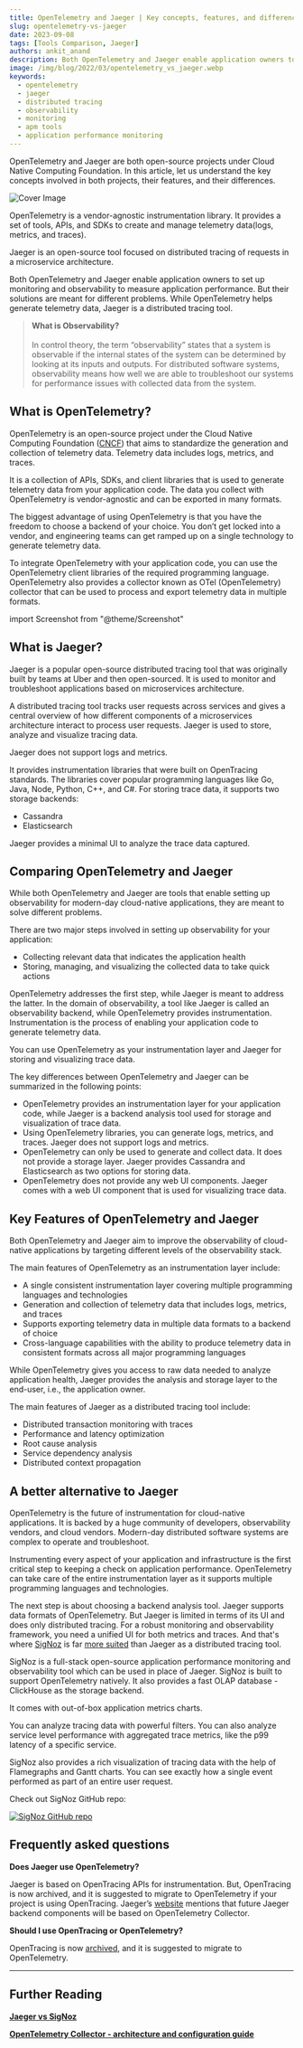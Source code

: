```yaml
---
title: OpenTelemetry and Jaeger | Key concepts, features, and differences
slug: opentelemetry-vs-jaeger
date: 2023-09-08
tags: [Tools Comparison, Jaeger]
authors: ankit_anand
description: Both OpenTelemetry and Jaeger enable application owners to set up monitoring and observability to measure application performance. But their solutions are meant to address different problems...
image: /img/blog/2022/03/opentelemetry_vs_jaeger.webp
keywords:
  - opentelemetry
  - jaeger
  - distributed tracing
  - observability
  - monitoring
  - apm tools
  - application performance monitoring
---
```

<head>
  <link rel="canonical" href="https://signoz.io/blog/opentelemetry-vs-jaeger/"/>
</head>



OpenTelemetry and Jaeger are both open-source projects under Cloud Native Computing Foundation. In this article, let us understand the key concepts involved in both projects, their features, and their differences.

<!--truncate-->

![Cover Image](/img/blog/2022/03/opentelemetry_vs_jaeger.webp)

OpenTelemetry is a vendor-agnostic instrumentation library. It provides a set of tools, APIs, and SDKs to create and manage telemetry data(logs, metrics, and traces).

Jaeger is an open-source tool focused on distributed tracing of requests in a microservice architecture.

Both OpenTelemetry and Jaeger enable application owners to set up monitoring and observability to measure application performance. But their solutions are meant for different problems. While OpenTelemetry helps generate telemetry data, Jaeger is a distributed tracing tool.

> **What is Observability?**<br></br>
In control theory, the term “observability” states that a system is observable if the internal states of the system can be determined by looking at its inputs and outputs.
For distributed software systems, observability means how well we are able to troubleshoot our systems for performance issues with collected data from the system.
> 

## What is OpenTelemetry?

OpenTelemetry is an open-source project under the Cloud Native Computing Foundation (<a href = "https://www.cncf.io/" rel="noopener noreferrer nofollow" target="_blank" >CNCF</a>) that aims to standardize the generation and collection of telemetry data. Telemetry data includes logs, metrics, and traces.

It is a collection of APIs, SDKs, and client libraries that is used to generate telemetry data from your application code. The data you collect with OpenTelemetry is vendor-agnostic and can be exported in many formats.

The biggest advantage of using OpenTelemetry is that you have the freedom to choose a backend of your choice. You don’t get locked into a vendor, and engineering teams can get ramped up on a single technology to generate telemetry data.

To integrate OpenTelemetry with your application code, you can use the OpenTelemetry client libraries of the required programming language. OpenTelemetry also provides a collector known as OTel (OpenTelemetry) collector that can be used to process and export telemetry data in multiple formats.

import Screenshot from "@theme/Screenshot"

<Screenshot
    alt="OpenTelemetry Architecture"
    height={500}
    src="/img/blog/2022/03/opentelemetry_architecture_new.webp"
    title="The architecture of OpenTelemetry. You can integrate OTel libraries with your application code"
    width={700}
/>

## What is Jaeger?

Jaeger is a popular open-source distributed tracing tool that was originally built by teams at Uber and then open-sourced. It is used to monitor and troubleshoot applications based on microservices architecture.

A distributed tracing tool tracks user requests across services and gives a central overview of how different components of a microservices architecture interact to process user requests. Jaeger is used to store, analyze and visualize tracing data.

Jaeger does not support logs and metrics.

It provides instrumentation libraries that were built on OpenTracing standards. The libraries cover popular programming languages like Go, Java, Node, Python, C++, and C#. For storing trace data, it supports two storage backends:

- Cassandra
- Elasticsearch

Jaeger provides a minimal UI to analyze the trace data captured.

<Screenshot
    alt="Jaeger UI"
    height={500}
    src="/img/blog/2022/03/jaeger_ui.webp"
    title="Jaeger UI showing traces for selected services"
    width={700}
/>

## Comparing OpenTelemetry and Jaeger

While both OpenTelemetry and Jaeger are tools that enable setting up observability for modern-day cloud-native applications, they are meant to solve different problems.

There are two major steps involved in setting up observability for your application:

- Collecting relevant data that indicates the application health
- Storing, managing, and visualizing the collected data to take quick actions

OpenTelemetry addresses the first step, while Jaeger is meant to address the latter. In the domain of observability, a tool like Jaeger is called an observability backend, while OpenTelemetry provides instrumentation. Instrumentation is the process of enabling your application code to generate telemetry data.

You can use OpenTelemetry as your instrumentation layer and Jaeger for storing and visualizing trace data.

The key differences between OpenTelemetry and Jaeger can be summarized in the following points:

- OpenTelemetry provides an instrumentation layer for your application code, while Jaeger is a backend analysis tool used for storage and visualization of trace data.
- Using OpenTelemetry libraries, you can generate logs, metrics, and traces. Jaeger does not support logs and metrics.
- OpenTelemetry can only be used to generate and collect data. It does not provide a storage layer. Jaeger provides Cassandra and Elasticsearch as two options for storing data.
- OpenTelemetry does not provide any web UI components. Jaeger comes with a web UI component that is used for visualizing trace data.

## Key Features of OpenTelemetry and Jaeger

Both OpenTelemetry and Jaeger aim to improve the observability of cloud-native applications by targeting different levels of the observability stack.

The main features of OpenTelemetry as an instrumentation layer include:

- A single consistent instrumentation layer covering multiple programming languages and technologies
- Generation and collection of telemetry data that includes logs, metrics, and traces
- Supports exporting telemetry data in multiple data formats to a backend of choice
- Cross-language capabilities with the ability to produce telemetry data in consistent formats across all major programming languages

While OpenTelemetry gives you access to raw data needed to analyze application health, Jaeger provides the analysis and storage layer to the end-user, i.e., the application owner.

The main features of Jaeger as a distributed tracing tool include:

- Distributed transaction monitoring with traces
- Performance and latency optimization
- Root cause analysis
- Service dependency analysis
- Distributed context propagation

## A better alternative to Jaeger

OpenTelemetry is the future of instrumentation for cloud-native applications. It is backed by a huge community of developers, observability vendors, and cloud vendors. Modern-day distributed software systems are complex to operate and troubleshoot.

Instrumenting every aspect of your application and infrastructure is the first critical step to keeping a check on application performance. OpenTelemetry can take care of the entire instrumentation layer as it supports multiple programming languages and technologies.

The next step is about choosing a backend analysis tool. Jaeger supports data formats of OpenTelemetry. But Jaeger is limited in terms of its UI and does only distributed tracing. For a robust monitoring and observability framework, you need a unified UI for both metrics and traces. And that's where [SigNoz](https://signoz.io/) is far [more suited](https://signoz.io/blog/jaeger-vs-signoz/) than Jaeger as a distributed tracing tool.

SigNoz is a full-stack open-source application performance monitoring and observability tool which can be used in place of Jaeger. SigNoz is built to support OpenTelemetry natively. It also provides a fast OLAP database - ClickHouse as the storage backend.

It comes with out-of-box application metrics charts.

<Screenshot
    alt="Application metrics charts in SigNoz dashboard"
    height={500}
    src="/img/blog/common/signoz_charts_application_metrics.webp"
    title="Application metrics charts in SigNoz dashboard"
    width={700}
/>

You can analyze tracing data with powerful filters. You can also analyze service level performance with aggregated trace metrics, like the p99 latency of a specific service.

<Screenshot
    alt="Filters for tracing data with capabilities for aggregated trace metrics"
    height={500}
    src="/img/blog/common/signoz_list_of_traces_hc.webp"
    title="Filters for tracing data with capabilities for aggregated trace metrics"
    width={700}
/>

SigNoz also provides a rich visualization of tracing data with the help of Flamegraphs and Gantt charts. You can see exactly how a single event performed as part of an entire user request.

<Screenshot
    alt="Flamegraphs and Gantt charts in SigNoz dashbaord"
    height={500}
    src="/img/blog/common/signoz_flamegraphs.webp"
    title="Flamegraphs and Gantt charts in SigNoz dashbaord"
    width={700}
/>

Check out SigNoz GitHub repo:

[![SigNoz GitHub repo](/img/blog/common/signoz_github.webp)](https://github.com/SigNoz/signoz)

## Frequently asked questions

**Does Jaeger use OpenTelemetry?**

Jaeger is based on OpenTracing APIs for instrumentation. But, OpenTracing is now archived, and it is suggested to migrate to OpenTelemetry if your project is using OpenTracing. Jaeger’s <a href = "https://www.jaegertracing.io/docs/1.21/opentelemetry/" rel="noopener noreferrer nofollow" target="_blank" >website</a> mentions that future Jaeger backend components will be based on OpenTelemetry Collector.

**Should I use OpenTracing or OpenTelemetry?**

OpenTracing is now <a href = "https://opentracing.io/" rel="noopener noreferrer nofollow" target="_blank" >archived</a>, and it is suggested to migrate to OpenTelemetry.

---

## Further Reading

**[Jaeger vs SigNoz](https://signoz.io/blog/jaeger-vs-signoz/)**

**[OpenTelemetry Collector - architecture and configuration guide](https://signoz.io/blog/opentelemetry-collector-complete-guide/)**
